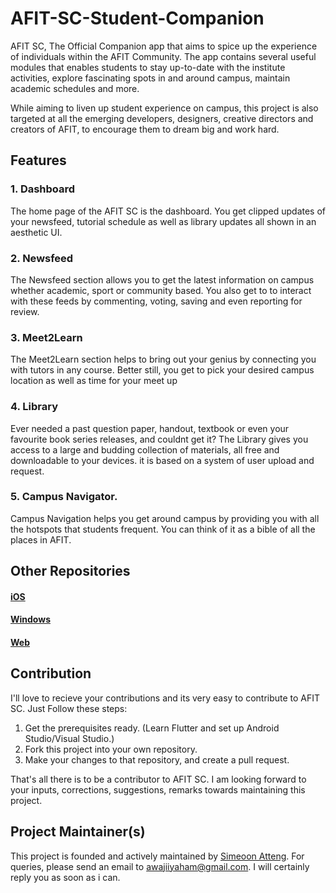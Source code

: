 # AFIT-SC-Student-Companion

AFIT SC, The Official Companion app that aims to spice up the experience of individuals within the AFIT Community. The app contains several useful modules that enables students to stay up-to-date with the institute activities, explore fascinating spots in and around campus, maintain academic schedules and more.

While aiming to liven up student experience on campus, this project is also targeted at all the emerging developers, designers, creative directors and creators of AFIT, to encourage them to dream big and work hard.

## Features
### 1. Dashboard
The home page of the AFIT SC is the dashboard. You get clipped updates of your newsfeed, tutorial schedule as well as library updates all shown in an aesthetic UI.

### 2. Newsfeed
The Newsfeed section allows you to get the latest information on campus whether academic, sport or community based. You also get to to interact with these feeds by commenting, voting, saving and even reporting for review.

### 3. Meet2Learn
The Meet2Learn section helps to bring out your genius by connecting you with tutors in any course. Better still, you get to pick your desired campus location as well as time for your meet up

### 4. Library
Ever needed a past question paper, handout, textbook or even your favourite book series releases, and couldnt get it? The Library gives you access to a large and budding collection of materials, all free and downloadable to your devices. it is based on a system of user upload and request.

### 5. Campus Navigator.
Campus Navigation helps you get around campus by providing you with all the hotspots that students frequent. You can think of it as a bible of all the places in AFIT.

## Other Repositories
#### [iOS](http://google.com)
#### [Windows](http://google.com)
#### [Web](http://google.com)

## Contribution
I'll love to recieve your contributions and its very easy to contribute to AFIT SC.
Just Follow these steps:
1. Get the prerequisites ready. (Learn Flutter and set up Android Studio/Visual Studio.)
2. Fork this project into your own repository.
3. Make your changes to that repository, and create a pull request.

That's all there is to be a contributor to AFIT SC. I am looking forward to your inputs, corrections, suggestions, remarks towards maintaining this project.

## Project Maintainer(s)
This project is founded and actively maintained by [Simeoon Atteng](https://github.com/Atteng). For queries, please send an email to awajiiyaham@gmail.com. I will certainly reply you as soon as i can.
